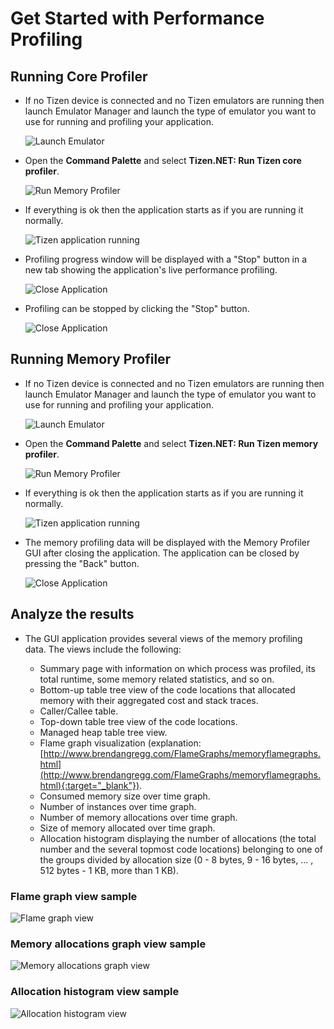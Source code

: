 # Get Started with Performance Profiling

## Running Core Profiler
   - If no Tizen device is connected and no Tizen emulators are running then launch Emulator Manager and launch the type of emulator you want to use for running and profiling your application.

     ![Launch Emulator](media/start_emulator.png)


   - Open the **Command Palette** and select **Tizen.NET: Run Tizen core profiler**.

     ![Run Memory Profiler](media/run_profiler.png)


   - If everything is ok then the application starts as if you are running it normally.

     ![Tizen application running](media/profiling_app_started.png)


   - Profiling progress window will be displayed with a "Stop" button in a new tab showing the application's live performance profiling.

     ![Close Application](media/profiling_progress.png)

   - Profiling can be stopped by clicking the "Stop" button.

     ![Close Application](media/profiling_stop.png)

## Running Memory Profiler
   - If no Tizen device is connected and no Tizen emulators are running then launch Emulator Manager and launch the type of emulator you want to use for running and profiling your application.

     ![Launch Emulator](media/start_emulator.png)


   - Open the **Command Palette** and select **Tizen.NET: Run Tizen memory profiler**.

     ![Run Memory Profiler](media/run_memory_profiler.png)


   - If everything is ok then the application starts as if you are running it normally.

     ![Tizen application running](media/memory_profiling_app_started.png)


   - The memory profiling data will be displayed with the Memory Profiler GUI after closing the application. The application can be closed by pressing the "Back" button.

     ![Close Application](media/close_application.png)

## Analyze the results
   - The GUI application provides several views of the memory profiling data. The views include the following:

       - Summary page with information on which process was profiled, its total runtime, some memory related statistics, and so on.
       - Bottom-up table tree view of the code locations that allocated memory with their aggregated cost and stack traces.
       - Caller/Callee table.
       - Top-down table tree view of the code locations.
       - Managed heap table tree view.
       - Flame graph visualization (explanation: [http://www.brendangregg.com/FlameGraphs/memoryflamegraphs.html](http://www.brendangregg.com/FlameGraphs/memoryflamegraphs.html){:target="_blank"}).
       - Consumed memory size over time graph.
       - Number of instances over time graph.
       - Number of memory allocations over time graph.
       - Size of memory allocated over time graph.
       - Allocation histogram displaying the number of allocations (the total number and the several topmost code locations) belonging to one of the groups divided by allocation size (0 - 8 bytes, 9 - 16 bytes, ... , 512 bytes - 1 KB, more than 1 KB).

### Flame graph view sample

   ![Flame graph view](media/memory_profiler_gui_flame_graph.png)

### Memory allocations graph view sample

   ![Memory allocations graph view](media/memory_profiler_gui_allocations_graph.png)

### Allocation histogram view sample

   ![Allocation histogram view](media/memory_profiler_gui_allocation_histogram.png)